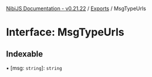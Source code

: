 [NibiJS Documentation - v0.21.22](../intro.md) / [Exports](../modules.md) / MsgTypeUrls

# Interface: MsgTypeUrls

## Indexable

▪ [msg: `string`]: `string`
